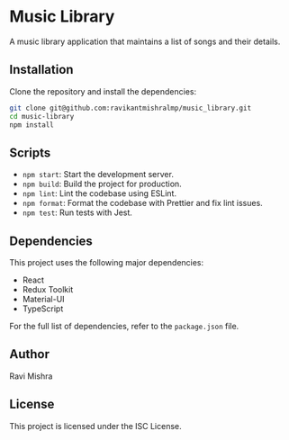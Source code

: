 # Music Library

A music library application that maintains a list of songs and their details.

## Installation

Clone the repository and install the dependencies:

```bash
git clone git@github.com:ravikantmishralmp/music_library.git
cd music-library
npm install
```

## Scripts

- `npm start`: Start the development server.
- `npm build`: Build the project for production.
- `npm lint`: Lint the codebase using ESLint.
- `npm format`: Format the codebase with Prettier and fix lint issues.
- `npm test`: Run tests with Jest.

## Dependencies

This project uses the following major dependencies:
- React
- Redux Toolkit
- Material-UI
- TypeScript

For the full list of dependencies, refer to the `package.json` file.

## Author

Ravi Mishra

## License

This project is licensed under the ISC License.
